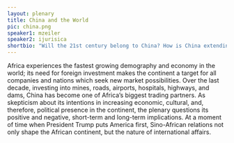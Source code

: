 ```yaml
---
layout: plenary
title: China and the World
pic: china.png
speaker1: mzeiler
speaker2: ijurisica
shortbio: "Will the 21st century belong to China? How is China extending its influence in the third world? How will it impact the rest of the world and its power dynamics?"
---
```


Africa experiences the fastest growing demography and economy in the world; its need for foreign investment makes the continent a target for all companies and nations which seek new market possibilities. Over the last decade, investing into mines, roads, airports, hospitals, highways, and dams, China has become one of Africa’s biggest trading partners. As skepticism about its intentions in increasing economic, cultural, and, therefore, political presence in the continent, the plenary questions its positive and negative, short-term and long-term implications. At a moment of time when President Trump puts America first, Sino-African relations not only shape the African continent, but the nature of international affairs.
